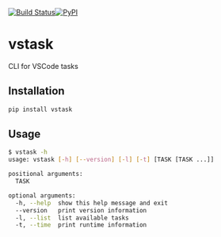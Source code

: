 [![Build Status](https://travis-ci.com/cmccandless/vstask.svg?branch=master)](https://travis-ci.com/cmccandless/vstask)[![PyPI](https://img.shields.io/pypi/v/nine.svg)](https://pypi.org/project/vstask/)

# vstask
CLI for VSCode tasks

## Installation
```bash
pip install vstask
```

## Usage
```bash
$ vstask -h
usage: vstask [-h] [--version] [-l] [-t] [TASK [TASK ...]]

positional arguments:
  TASK

optional arguments:
  -h, --help  show this help message and exit
  --version   print version information
  -l, --list  list available tasks
  -t, --time  print runtime information
```
